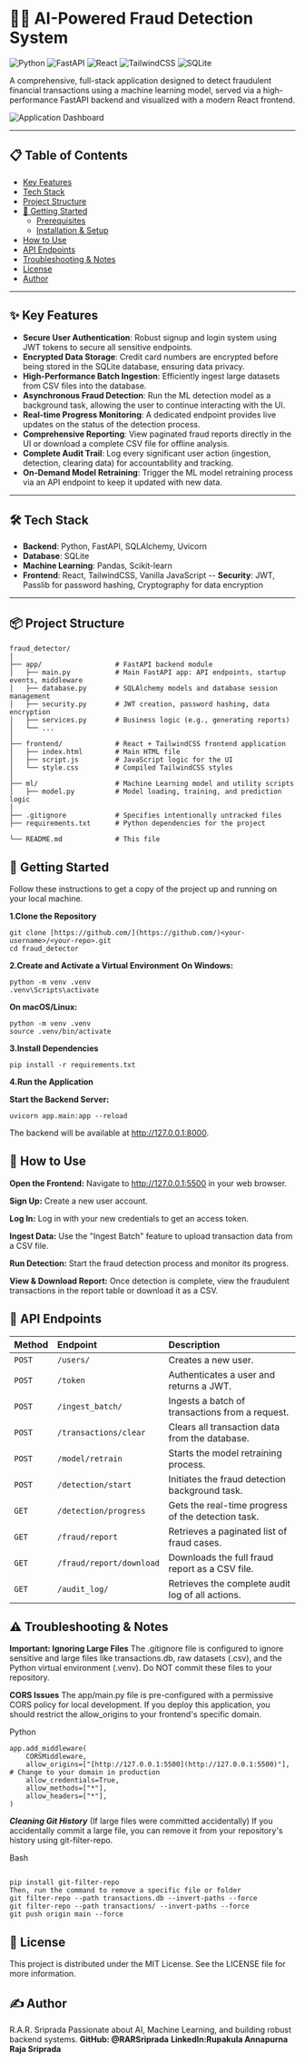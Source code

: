 # 🕵️‍♂️ AI-Powered Fraud Detection System

![Python](https://img.shields.io/badge/Python-3.9%2B-blue?style=for-the-badge&logo=python)
![FastAPI](https://img.shields.io/badge/FastAPI-0.95%2B-green?style=for-the-badge&logo=fastapi)
![React](https://img.shields.io/badge/React-18-blue?style=for-the-badge&logo=react)
![TailwindCSS](https://img.shields.io/badge/Tailwind_CSS-3-cyan?style=for-the-badge&logo=tailwind-css)
![SQLite](https://img.shields.io/badge/SQLite-3-blue?style=for-the-badge&logo=sqlite)

A comprehensive, full-stack application designed to detect fraudulent financial transactions using a machine learning model, served via a high-performance FastAPI backend and visualized with a modern React frontend.

![Application Dashboard](Dashboard.png)

---

## 📋 Table of Contents

- [Key Features](#-key-features)
- [Tech Stack](#-tech-stack)
- [Project Structure](#-project-structure)
- [🚀 Getting Started](#-getting-started)
  - [Prerequisites](#prerequisites)
  - [Installation & Setup](#installation--setup)
- [How to Use](#-how-to-use)
- [API Endpoints](#-api-endpoints)
- [Troubleshooting & Notes](#-troubleshooting--notes)
- [License](#-license)
- [Author](#️-author)

---

## ✨ Key Features

-   **Secure User Authentication**: Robust signup and login system using JWT tokens to secure all sensitive endpoints.
-   **Encrypted Data Storage**: Credit card numbers are encrypted before being stored in the SQLite database, ensuring data privacy.
-   **High-Performance Batch Ingestion**: Efficiently ingest large datasets from CSV files into the database.
-   **Asynchronous Fraud Detection**: Run the ML detection model as a background task, allowing the user to continue interacting with the UI.
-   **Real-time Progress Monitoring**: A dedicated endpoint provides live updates on the status of the detection process.
-   **Comprehensive Reporting**: View paginated fraud reports directly in the UI or download a complete CSV file for offline analysis.
-   **Complete Audit Trail**: Log every significant user action (ingestion, detection, clearing data) for accountability and tracking.
-   **On-Demand Model Retraining**: Trigger the ML model retraining process via an API endpoint to keep it updated with new data.

---

## 🛠️ Tech Stack

-   **Backend**: Python, FastAPI, SQLAlchemy, Uvicorn
-   **Database**: SQLite
-   **Machine Learning**: Pandas, Scikit-learn
-   **Frontend**: React, TailwindCSS, Vanilla JavaScript
--   **Security**: JWT, Passlib for password hashing, Cryptography for data encryption

---

## 📦 Project Structure

```plaintext
fraud_detector/
│
├── app/                  # FastAPI backend module
│   ├── main.py           # Main FastAPI app: API endpoints, startup events, middleware
│   ├── database.py       # SQLAlchemy models and database session management
│   ├── security.py       # JWT creation, password hashing, data encryption
│   ├── services.py       # Business logic (e.g., generating reports)
│   └── ...
│
├── frontend/             # React + TailwindCSS frontend application
│   ├── index.html        # Main HTML file
│   ├── script.js         # JavaScript logic for the UI
│   └── style.css         # Compiled TailwindCSS styles
│
├── ml/                   # Machine Learning model and utility scripts
│   ├── model.py          # Model loading, training, and prediction logic
│
├── .gitignore            # Specifies intentionally untracked files
├── requirements.txt      # Python dependencies for the project

└── README.md             # This file
```

## 🚀 Getting Started
Follow these instructions to get a copy of the project up and running on your local machine.

**1.Clone the Repository**


```
git clone [https://github.com/](https://github.com/)<your-username>/<your-repo>.git
cd fraud_detector

```
**2.Create and Activate a Virtual Environment**
**On Windows:**
```
python -m venv .venv
.venv\Scripts\activate
```
**On macOS/Linux:**
```
python -m venv .venv
source .venv/bin/activate
```
**3.Install Dependencies**
```
pip install -r requirements.txt
```
**4.Run the Application**

**Start the Backend Server:**
```
uvicorn app.main:app --reload
```
The backend will be available at http://127.0.0.1:8000.

## 📖 How to Use
**Open the Frontend:** Navigate to http://127.0.0.1:5500 in your web browser.

**Sign Up:** Create a new user account.

**Log In:** Log in with your new credentials to get an access token.

**Ingest Data:** Use the "Ingest Batch" feature to upload transaction data from a CSV file.

**Run Detection:** Start the fraud detection process and monitor its progress.

**View & Download Report:** Once detection is complete, view the fraudulent transactions in the report table or download it as a CSV.


## 🔌 API Endpoints
| Method | Endpoint                      | Description                                        |
| :----- | :---------------------------- | :------------------------------------------------- |
| `POST` | `/users/`                     | Creates a new user.                                |
| `POST` | `/token`                      | Authenticates a user and returns a JWT.            |
| `POST` | `/ingest_batch/`              | Ingests a batch of transactions from a request.    |
| `POST` | `/transactions/clear`         | Clears all transaction data from the database.     |
| `POST` | `/model/retrain`              | Starts the model retraining process.               |
| `POST` | `/detection/start`            | Initiates the fraud detection background task.     |
| `GET`  | `/detection/progress`         | Gets the real-time progress of the detection task. |
| `GET`  | `/fraud/report`               | Retrieves a paginated list of fraud cases.         |
| `GET`  | `/fraud/report/download`      | Downloads the full fraud report as a CSV file.     |
| `GET`  | `/audit_log/`                 | Retrieves the complete audit log of all actions.   |


## ⚠️ Troubleshooting & Notes
**Important: Ignoring Large Files**
The .gitignore file is configured to ignore sensitive and large files like transactions.db, raw datasets (.csv), and the Python virtual environment (.venv). Do NOT commit these files to your repository.

**CORS Issues**
The app/main.py file is pre-configured with a permissive CORS policy for local development. If you deploy this application, you should restrict the allow_origins to your frontend's specific domain.

Python
```
app.add_middleware(
    CORSMiddleware,
    allow_origins=["[http://127.0.0.1:5500](http://127.0.0.1:5500)"], # Change to your domain in production
    allow_credentials=True,
    allow_methods=["*"],
    allow_headers=["*"],
)
```

***Cleaning Git History*** (If large files were committed accidentally)
If you accidentally commit a large file, you can remove it from your repository's history using git-filter-repo.

Bash
```

pip install git-filter-repo
Then, run the command to remove a specific file or folder
git filter-repo --path transactions.db --invert-paths --force
git filter-repo --path transactions/ --invert-paths --force
git push origin main --force

```

## 📜 License
This project is distributed under the MIT License. See the LICENSE file for more information.

## ✍️ Author
R.A.R. Sriprada
Passionate about AI, Machine Learning, and building robust backend systems.
**GitHub: @RARSriprada**
**LinkedIn:Rupakula Annapurna Raja Sriprada**










